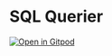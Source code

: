 # SQL Querier

[![Open in Gitpod](https://gitpod.io/button/open-in-gitpod.svg)](https://gitpod.io/#https://github.com/vnr-csg/sql_querier)